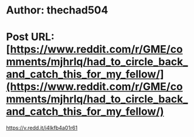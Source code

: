 # Author: thechad504
# Post URL: [https://www.reddit.com/r/GME/comments/mjhrlq/had_to_circle_back_and_catch_this_for_my_fellow/](https://www.reddit.com/r/GME/comments/mjhrlq/had_to_circle_back_and_catch_this_for_my_fellow/)


https://v.redd.it/i4lkfb4a01r61